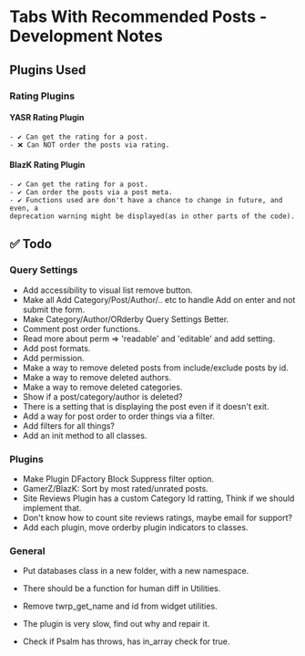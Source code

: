 # Tabs With Recommended Posts - Development Notes

## Plugins Used

### Rating Plugins

#### YASR Rating Plugin

    - ✔ Can get the rating for a post.
    - ❌ Can NOT order the posts via rating.

#### BlazK Rating Plugin

    - ✔ Can get the rating for a post.
    - ✔ Can order the posts via a post meta.
    - ✔ Functions used are don't have a chance to change in future, and even, a
    deprecation warning might be displayed(as in other parts of the code).

## ✅ Todo

### Query Settings

- Add accessibility to visual list remove button.
- Make all Add Category/Post/Author/.. etc to handle Add on enter and not submit the form.
- Make Category/Author/ORderby Query Settings Better.
- Comment post order functions.
- Read more about perm => 'readable' and 'editable' and add setting.
- Add post formats.
- Add permission.
- Make a way to remove deleted posts from include/exclude posts by id.
- Make a way to remove deleted authors.
- Make a way to remove deleted categories.
- Show if a post/category/author is deleted?
- There is a setting that is displaying the post even if it doesn't exit.
- Add a way for post order to order things via a filter.
- Add filters for all things?
- Add an init method to all classes.

### Plugins

- Make Plugin DFactory Block Suppress filter option.
- GamerZ/BlazK: Sort by most rated/unrated posts.
- Site Reviews Plugin has a custom Category Id ratting, Think if we should implement that.
- Don't know how to count site reviews ratings, maybe email for support?
- Add each plugin, move orderby plugin indicators to classes.

### General

- Put databases class in a new folder, with a new namespace.
- There should be a function for human diff in Utilities.
- Remove twrp_get_name and id from widget utilities.
- The plugin is very slow, find out why and repair it.

- Check if Psalm has throws, has in_array check for true.

